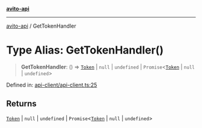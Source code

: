 [**avito-api**](../README.md)

***

[avito-api](../globals.md) / GetTokenHandler

# Type Alias: GetTokenHandler()

> **GetTokenHandler**: () => [`Token`](Token.md) \| `null` \| `undefined` \| `Promise`\<[`Token`](Token.md) \| `null` \| `undefined`\>

Defined in: [api-client/api-client.ts:25](https://github.com/demark-pro/avito-api/blob/1d3612bd3d7031e3e6036c5c6752c6189cef9c8c/src/api-client/api-client.ts#L25)

## Returns

[`Token`](Token.md) \| `null` \| `undefined` \| `Promise`\<[`Token`](Token.md) \| `null` \| `undefined`\>

